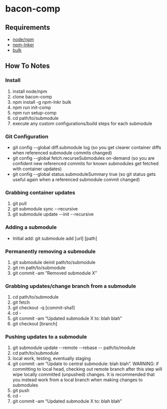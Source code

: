# bacon-comp

## Requirements
* [node/npm](https://nodejs.org/en/)
* [npm-lnker](https://github.com/ostosh/npm-lnkr)
* [bulk](https://github.com/timoxley/bulk)

## How To Notes

### Install
1. install node/npm
2. clone bacon-comp
3. npm install -g npm-lnkr bulk
4. npm run init-comp
5. npm run setup-comp
6. cd path/to/submodule
7. execute any custom configurations/build steps for each submodule

### Git Configuration
* git config --global diff.submodule log (so you get clearer container diffs when referenced submodule commits changed)
* git config --global fetch.recurseSubmodules on-demand (so you are confident new referenced commits for known submodules get fetched with container updates)
* git config --global status.submoduleSummary true (so git status gets useful again when a referenced submodule commit changed)

### Grabbing container updates
1. git pull
2. git submodule sync --recursive
3. git submodule update --init --recursive

### Adding a submodule
* Initial add: git submodule add [url] [path]

### Permanently removing a submodule
1. git submodule deinit path/to/submodule
2. git rm path/to/submodule
3. git commit -am “Removed submodule X”

### Grabbing updates/change branch from a submodule
1. cd path/to/submodule
2. git fetch
3. git checkout -q [commit-sha1]
4. cd -
5. git commit -am “Updated submodule X to: blah blah”
6. git checkout [branch]

### Pushing updates to a submodule
1. git submodule update --remote --rebase -- path/to/module
2. cd path/to/submodule
3. local work, testing, eventually staging
4. git commit -am “Update to central submodule: blah blah”. WARNING: if committing to local head, checking out remote branch after this step will wipe locally committed (unpushed) changes. It is recommended that you instead work from a local branch when making changes to submodules
5. git push
6. cd -
7. git commit -am “Updated submodule X to: blah blah”
